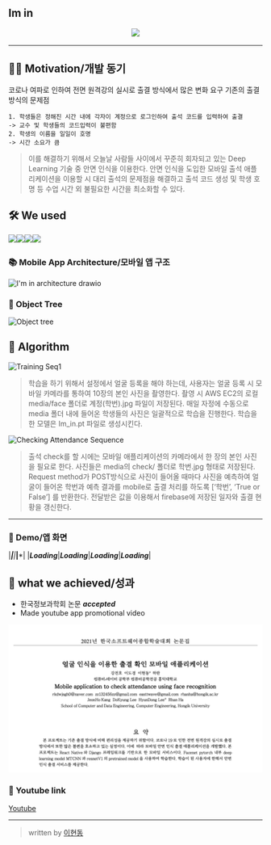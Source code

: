 ## Im in
<p align="center"><img src = "https://user-images.githubusercontent.com/32635799/147057319-7f92503e-c79b-4036-ac07-8e9c18e95ba4.png"></p>

*** 

## 🚵‍♀️ Motivation/개발 동기
코로나 여파로 인하여 전면 원격강의 실시로 출결 방식에서 많은 변화 요구
기존의 출결 방식의 문제점
```
1. 학생들은 정해진 시간 내에 각자이 계정으로 로그인하여 출석 코드를 입력하여 출결
-> 교수 및 학생들의 코드입력이 불편함
2. 학생의 이름을 일일이 호명
-> 시간 소요가 큼
```
> 이를 해결하기 위해서 오늘날 사람들 사이에서 꾸준히 회자되고 있는 Deep Learning 기술 중 안면 인식을 이용한다. 안면 인식을 도입한 모바일 출석 애플리케이션을 이용할 시 대리 출석의 문제점을 해결하고 출석 코드 생성 및 학생 호명 등 수업 시간 외 불필요한 시간을 최소화할 수 있다.

## 🛠 We used
<img src="https://img.shields.io/badge/github-181717?style=for-the-badge&logo=github&logoColor=white"><img src="https://img.shields.io/badge/linux-FCC624?style=for-the-badge&logo=linux&logoColor=black"><img src="https://img.shields.io/archlinux/v/core/x86_64/pacman"><img src = "https://img.shields.io/pypi/djversions/djangorestframework?style=plastic">

### 📚 Mobile App Architecture/모바일 앱 구조
![I'm in architecture drawio](https://user-images.githubusercontent.com/32635799/147058410-3bea4da5-e941-4dd0-b7a5-a708cae4b6b7.png)

### 🌳 Object Tree
![Object tree](https://user-images.githubusercontent.com/32635799/147455084-8d9f899e-1b0f-4aa2-b9fd-7ff5ec728bf9.png)

## 🌳 Algorithm
![Training Seq1](https://user-images.githubusercontent.com/32635799/147454217-71ac7c5b-b11b-4d69-8ced-09b5567e26f2.png)
> 학습을 하기 위해서 설정에서 얼굴 등록을 해야 하는데, 사용자는 얼굴 등록 시 모바일 카메라를 통하여 10장의 본인 사진을 촬영한다. 촬영 시 AWS EC2의 로컬 media/face 폴더로 계정(학번).jpg 파일이 저장된다. 매일 자정에 수동으로 media 폴더 내에 들어온 학생들의 사진은 일괄적으로 학습을 진행한다. 학습을 한 모델은 Im_in.pt 파일로 생성시킨다. 

![Checking Attendance Sequence](https://user-images.githubusercontent.com/32635799/147454232-e61673a7-6755-46a4-95db-ee8532eadc80.png)
> 출석 check를 할 시에는 모바일 애플리케이션의 카메라에서 한 장의 본인 사진을 필요로 한다. 사진들은 media의 check/ 폴더로 학번.jpg 형태로 저장된다. Request method가 POST방식으로 사진이 들어올 때마다 사진을 예측하여 얼굴이 들어온 학번과 예측 결과를 mobile로 출결 처리를 하도록 [‘학번’, ‘True or False’] 를 반환한다. 전달받은 값을 이용해서 firebase에 저장된 일자와 출결 현황을 갱신한다. 

***

### 📱 Demo/앱 화면
|*******|******|*******|*******|
|___Loading___|___Loading___|___Loading___|___Loading___|

## 🥅 what we achieved/성과
- 한국정보과학회 논문 ___accepted___
- Made youtube app promotional video

![정보과학회](img/paper.png)

### 🎥 Youtube link
[Youtube](https://www.youtube.com/watch?v=zWzItsJUxJQ&t=254s)

***

> written by [이현동](https://github.com/LEEHYUNDONG)